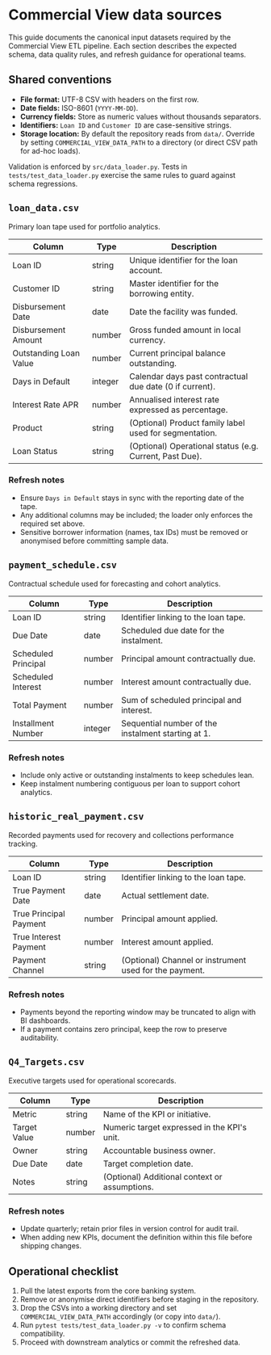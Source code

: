 # Commercial View data sources

This guide documents the canonical input datasets required by the Commercial
View ETL pipeline. Each section describes the expected schema, data quality
rules, and refresh guidance for operational teams.

## Shared conventions

- **File format:** UTF-8 CSV with headers on the first row.
- **Date fields:** ISO-8601 (`YYYY-MM-DD`).
- **Currency fields:** Store as numeric values without thousands separators.
- **Identifiers:** `Loan ID` and `Customer ID` are case-sensitive strings.
- **Storage location:** By default the repository reads from `data/`. Override
  by setting `COMMERCIAL_VIEW_DATA_PATH` to a directory (or direct CSV path for
  ad-hoc loads).

Validation is enforced by `src/data_loader.py`. Tests in
`tests/test_data_loader.py` exercise the same rules to guard against schema
regressions.

## `loan_data.csv`

Primary loan tape used for portfolio analytics.

| Column | Type | Description |
|--------|------|-------------|
| Loan ID | string | Unique identifier for the loan account. |
| Customer ID | string | Master identifier for the borrowing entity. |
| Disbursement Date | date | Date the facility was funded. |
| Disbursement Amount | number | Gross funded amount in local currency. |
| Outstanding Loan Value | number | Current principal balance outstanding. |
| Days in Default | integer | Calendar days past contractual due date (0 if current). |
| Interest Rate APR | number | Annualised interest rate expressed as percentage. |
| Product | string | (Optional) Product family label used for segmentation. |
| Loan Status | string | (Optional) Operational status (e.g. Current, Past Due). |

### Refresh notes

- Ensure `Days in Default` stays in sync with the reporting date of the tape.
- Any additional columns may be included; the loader only enforces the required
  set above.
- Sensitive borrower information (names, tax IDs) must be removed or anonymised
  before committing sample data.

## `payment_schedule.csv`

Contractual schedule used for forecasting and cohort analytics.

| Column | Type | Description |
|--------|------|-------------|
| Loan ID | string | Identifier linking to the loan tape. |
| Due Date | date | Scheduled due date for the instalment. |
| Scheduled Principal | number | Principal amount contractually due. |
| Scheduled Interest | number | Interest amount contractually due. |
| Total Payment | number | Sum of scheduled principal and interest. |
| Installment Number | integer | Sequential number of the instalment starting at 1. |

### Refresh notes

- Include only active or outstanding instalments to keep schedules lean.
- Keep instalment numbering contiguous per loan to support cohort analytics.

## `historic_real_payment.csv`

Recorded payments used for recovery and collections performance tracking.

| Column | Type | Description |
|--------|------|-------------|
| Loan ID | string | Identifier linking to the loan tape. |
| True Payment Date | date | Actual settlement date. |
| True Principal Payment | number | Principal amount applied. |
| True Interest Payment | number | Interest amount applied. |
| Payment Channel | string | (Optional) Channel or instrument used for the payment. |

### Refresh notes

- Payments beyond the reporting window may be truncated to align with BI
  dashboards.
- If a payment contains zero principal, keep the row to preserve auditability.

## `Q4_Targets.csv`

Executive targets used for operational scorecards.

| Column | Type | Description |
|--------|------|-------------|
| Metric | string | Name of the KPI or initiative. |
| Target Value | number | Numeric target expressed in the KPI's unit. |
| Owner | string | Accountable business owner. |
| Due Date | date | Target completion date. |
| Notes | string | (Optional) Additional context or assumptions. |

### Refresh notes

- Update quarterly; retain prior files in version control for audit trail.
- When adding new KPIs, document the definition within this file before
  shipping changes.

## Operational checklist

1. Pull the latest exports from the core banking system.
2. Remove or anonymise direct identifiers before staging in the repository.
3. Drop the CSVs into a working directory and set `COMMERCIAL_VIEW_DATA_PATH`
   accordingly (or copy into `data/`).
4. Run `pytest tests/test_data_loader.py -v` to confirm schema compatibility.
5. Proceed with downstream analytics or commit the refreshed data.
